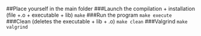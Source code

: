 ##Place yourself in the main folder
###Launch the compilation + installation (file +.o + executable + lib)
`make`
###Run the program
`make execute`
###Clean (deletes the executable + lib + .o)
`make clean`
###Valgrind
`make valgrind`